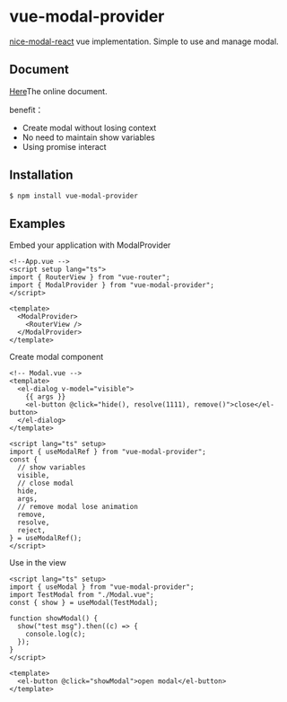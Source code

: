 # vue-modal-provider

[nice-modal-react](https://github.com/eBay/nice-modal-react) vue implementation. Simple to use and manage modal.

## Document

[Here](https://vue-modal-provider.netlify.app)The online document.

benefit：

- Create modal without losing context
- No need to maintain show variables
- Using promise interact

## Installation

```bash
$ npm install vue-modal-provider
```

## Examples

Embed your application with ModalProvider

```vue
<!--App.vue -->
<script setup lang="ts">
import { RouterView } from "vue-router";
import { ModalProvider } from "vue-modal-provider";
</script>

<template>
  <ModalProvider>
    <RouterView />
  </ModalProvider>
</template>
```

Create modal component

```vue
<!-- Modal.vue -->
<template>
  <el-dialog v-model="visible">
    {{ args }}
    <el-button @click="hide(), resolve(1111), remove()">close</el-button>
  </el-dialog>
</template>

<script lang="ts" setup>
import { useModalRef } from "vue-modal-provider";
const {
  // show variables
  visible,
  // close modal
  hide,
  args,
  // remove modal lose animation
  remove,
  resolve,
  reject,
} = useModalRef();
</script>
```

Use in the view

```vue
<script lang="ts" setup>
import { useModal } from "vue-modal-provider";
import TestModal from "./Modal.vue";
const { show } = useModal(TestModal);

function showModal() {
  show("test msg").then((c) => {
    console.log(c);
  });
}
</script>

<template>
  <el-button @click="showModal">open modal</el-button>
</template>
```
